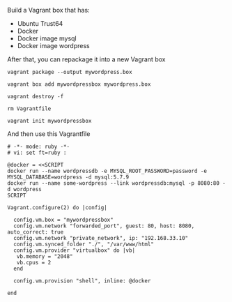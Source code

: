 Build a Vagrant box that has:
* Ubuntu Trust64
* Docker
* Docker image mysql
* Docker image wordpress
  
After that, you can repackage it into a new Vagrant box

`vagrant package --output mywordpress.box`

`vagrant box add mywordpressbox mywordpress.box`

`vagrant destroy -f`

`rm Vagrantfile`

`vagrant init mywordpressbox`

And then use this Vagrantfile

```
# -*- mode: ruby -*-
# vi: set ft=ruby :

@docker = <<SCRIPT
docker run --name wordpressdb -e MYSQL_ROOT_PASSWORD=password -e MYSQL_DATABASE=wordpress -d mysql:5.7.9
docker run --name some-wordpress --link wordpressdb:mysql -p 8080:80 -d wordpress
SCRIPT

Vagrant.configure(2) do |config|

  config.vm.box = "mywordpressbox"
  config.vm.network "forwarded_port", guest: 80, host: 8080, auto_correct: true
  config.vm.network "private_network", ip: "192.168.33.10"
  config.vm.synced_folder "./", "/var/www/html"
  config.vm.provider "virtualbox" do |vb|
   vb.memory = "2048"
   vb.cpus = 2
  end
  
  config.vm.provision "shell", inline: @docker

end
```
